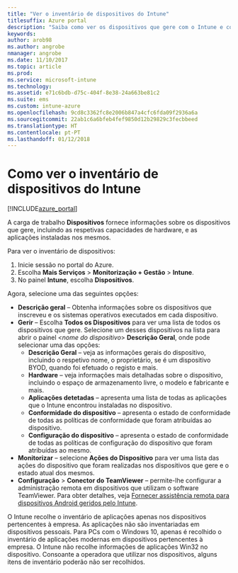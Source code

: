 ```yaml
---
title: "Ver o inventário de dispositivos do Intune"
titlesuffix: Azure portal
description: "Saiba como ver os dispositivos que gere com o Intune e compreender o respetivo hardware e aplicações instaladas.\""
keywords: 
author: arob98
ms.author: angrobe
nmanager: angrobe
ms.date: 11/10/2017
ms.topic: article
ms.prod: 
ms.service: microsoft-intune
ms.technology: 
ms.assetid: e71c6bdb-d75c-404f-8e38-24a663be81c2
ms.suite: ems
ms.custom: intune-azure
ms.openlocfilehash: 9cd8c3362fc8e2006b847a4cfc6fda09f2936a6a
ms.sourcegitcommit: 22ab1c6a6bfeb4fef9850d12b29829c3fecbbeed
ms.translationtype: HT
ms.contentlocale: pt-PT
ms.lasthandoff: 01/12/2018
---
```

# <a name="how-to-view-intune-device-inventory"></a>Como ver o inventário de dispositivos do Intune


[!INCLUDE[azure_portal](./includes/azure_portal.md)]

A carga de trabalho **Dispositivos** fornece informações sobre os dispositivos que gere, incluindo as respetivas capacidades de hardware, e as aplicações instaladas nos mesmos. 

Para ver o inventário de dispositivos:

1. Inicie sessão no portal do Azure.
2. Escolha **Mais Serviços** > **Monitorização + Gestão** > **Intune**.
3. No painel **Intune**, escolha **Dispositivos**.

Agora, selecione uma das seguintes opções:

- **Descrição geral** – Obtenha informações sobre os dispositivos que inscreveu e os sistemas operativos executados em cada dispositivo.
- **Gerir** – Escolha **Todos os Dispositivos** para ver uma lista de todos os dispositivos que gere.
    Selecione um desses dispositivos na lista para abrir o painel <*nome do dispositivo*> **Descrição Geral**, onde pode selecionar uma das opções:
    - **Descrição Geral** – veja as informações gerais do dispositivo, incluindo o respetivo nome, o proprietário, se é um dispositivo BYOD, quando foi efetuado o registo e mais.
    - **Hardware** – veja informações mais detalhadas sobre o dispositivo, incluindo o espaço de armazenamento livre, o modelo e fabricante e mais.
    - **Aplicações detetadas** – apresenta uma lista de todas as aplicações que o Intune encontrou instaladas no dispositivo.
    - **Conformidade do dispositivo** – apresenta o estado de conformidade de todas as políticas de conformidade que foram atribuídas ao dispositivo.
    - **Configuração do dispositivo** – apresenta o estado de conformidade de todas as políticas de configuração do dispositivo que foram atribuídas ao mesmo.
- **Monitorizar** – selecione **Ações do Dispositivo** para ver uma lista das ações do dispositivo que foram realizadas nos dispositivos que gere e o estado atual dos mesmos.
- **Configuração** > **Conector do TeamViewer** – permite-lhe configurar a administração remota em dispositivos que utilizam o software TeamViewer. Para obter detalhes, veja [Fornecer assistência remota para dispositivos Android geridos pelo Intune](/intune/device-profile-android-teamviewer).

O Intune recolhe o inventário de aplicações apenas nos dispositivos pertencentes à empresa. As aplicações não são inventariadas em dispositivos pessoais. Para PCs com o Windows 10, apenas é recolhido o inventário de aplicações modernas em dispositivos pertencentes à empresa. O Intune não recolhe informações de aplicações Win32 no dispositivo. Consoante a operadora que utilizar nos dispositivos, alguns itens de inventário poderão não ser recolhidos.
